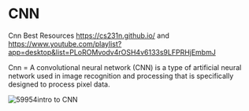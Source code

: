 # CNN 
Cnn Best Resources
https://cs231n.github.io/ and https://www.youtube.com/playlist?app=desktop&list=PLoROMvodv4rOSH4v6133s9LFPRHjEmbmJ

Cnn = A convolutional neural network (CNN) is a type of artificial neural network used in image recognition and processing that is specifically designed to process pixel data.

![59954intro to CNN](https://user-images.githubusercontent.com/74282916/182661565-bace352f-1d78-4f7b-bca5-b0027f08fcf2.jpg)

